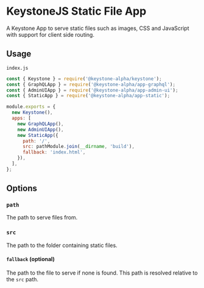 <!--[meta]
section: packages
title: KeystoneJS Static File App
[meta]-->

# KeystoneJS Static File App

A Keystone App to serve static files such as images, CSS and JavaScript with support for client side routing.

## Usage

`index.js`

```js
const { Keystone } = require('@keystone-alpha/keystone');
const { GraphQLApp } = require('@keystone-alpha/app-graphql');
const { AdminUIApp } = require('@keystone-alpha/app-admin-ui');
const { StaticApp } = require('@keystone-alpha/app-static');

module.exports = {
  new Keystone(),
  apps: [
    new GraphQLApp(),
    new AdminUIApp(),
    new StaticApp({
      path: '/',
      src: pathModule.join(__dirname, 'build'),
      fallback: 'index.html',
    }),
  ],
};
```

## Options

### `path`

The path to serve files from.

### `src`

The path to the folder containing static files.

#### `fallback` (optional)

The path to the file to serve if none is found. This path is resolved relative to the `src` path.
